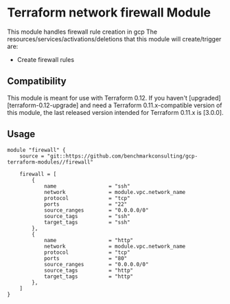 # Terraform network firewall Module

This module handles firewall rule creation in gcp
The resources/services/activations/deletions that this module will create/trigger are:
- Create firewall rules

## Compatibility

This module is meant for use with Terraform 0.12. If you haven't
[upgraded][terraform-0.12-upgrade] and need a Terraform
0.11.x-compatible version of this module, the last released version
intended for Terraform 0.11.x is [3.0.0].

## Usage

```hcl
module "firewall" {
    source = "git::https://github.com/benchmarkconsulting/gcp-terraform-modules//firewall"

    firewall = [
        {
            name                 = "ssh"
            network              = module.vpc.network_name
            protocol             = "tcp"
            ports                = "22"
            source_ranges        = "0.0.0.0/0"
            source_tags          = "ssh"
            target_tags          = "ssh"
        },
        {
            name                 = "http"
            network              = module.vpc.network_name
            protocol             = "tcp"
            ports                = "80"
            source_ranges        = "0.0.0.0/0"
            source_tags          = "http"
            target_tags          = "http"
        },
    ]
} 
```
